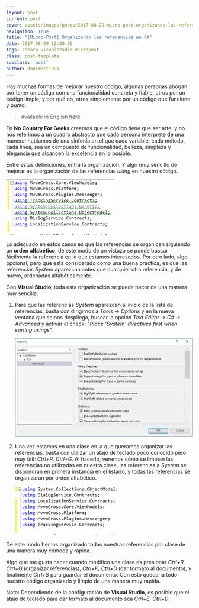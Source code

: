 ```yaml
---
layout: post
current: post
cover: assets/images/posts/2017-08-29-micro-post-organizando-las-referencias-en-tus-clases/header.jpg
navigation: True
title: "[Micro-Post] Organizando las referencias en C#"
date: 2017-08-29 12:00:00
tags: csharp visualstudio micropost
class: post-template
subclass: 'post'
author: danimart1991
---
```


Hay muchas formas de mejorar nuestro código, algunas personas abogan por tener un código con una funcionalidad concreta y fiable, otros por un código limpio, y por qué no, otros simplemente por un código que funcione y punto.

> Available in English [here](https://www.danielmartingonzalez.com/micro-post-organizing-the-references-in-your-classes/).

En **No Country For Geeks** creemos que el código tiene que ser arte, y no nos referimos a un cuadro abstracto que cada persona interprete de una manera; hablamos de una sinfonía en el que cada variable, cada método, cada línea, sea un compuesto de funcionalidad, belleza, simpleza y elegancia que alcancen la excelencia en lo posible.

Entre estas definiciones, entra la organización. Y algo muy sencillo de mejorar es la organización de las referencias *using* en nuestro código.

![](/assets/images/posts/2017-08-29-micro-post-organizando-las-referencias-en-tus-clases/bad-organization.png)

Lo adecuado en estos casos es que las referencias se organicen siguiendo un **orden alfabético**, de este modo de un vistazo se puede buscar fácilmente la referencia en la que estamos interesados.
Por otro lado, algo opcional, pero que está considerado como una buena práctica, es que las referencias *System* aparezcan antes que cualquier otra referencia, y de nuevo, ordenadas alfabéticamente.

Con **Visual Studio**, toda esta organización se puede hacer de una manera muy sencilla.

1. Para que las referencias *System* aparezcan al inicio de la lista de referencias, basta con dirigirnos a *Tools -> Options* y en la nueva ventana que se nos despliega, buscar la opción *Text Editor -> C# -> Advanced* y activar el check: *"Place 'System' directives first when sorting usings"*.

    ![](/assets/images/posts/2017-08-29-micro-post-organizando-las-referencias-en-tus-clases/system-options.png)

2. Una vez estamos en una clase en la que queramos organizar las referencias, basta con utilizar un atajo de teclado poco conocido pero muy útil: *Ctrl+R, Ctrl+G*. Al hacerlo, veremos cómo se limpian las referencias no utilizadas en nuestra clase, las referencias a *System* se dispondrán en primera instancia en el listado, y todas las referencias se organizarán por orden alfabético.

    ![](/assets/images/posts/2017-08-29-micro-post-organizando-las-referencias-en-tus-clases/good-organization.png)

De este modo hemos organizado todas nuestras referencias por clase de una manera muy cómoda y rápida.

Algo que me gusta hacer cuando modifico una clase es presionar *Ctrl+R, Ctrl+G* (organizar referencias), *Ctrl+K, Ctrl+D* (dar formato al documento), y finalmente *Ctrl+S* para guardar el documento. Con esto quedaría todo nuestro código organizado y limpio de una manera muy rápida.

Nota: Dependiendo de la configuración de **Visual Studio**, es posible que el atajo de teclado para dar formato al documento sea *Ctrl+E, Ctrl+D*.
